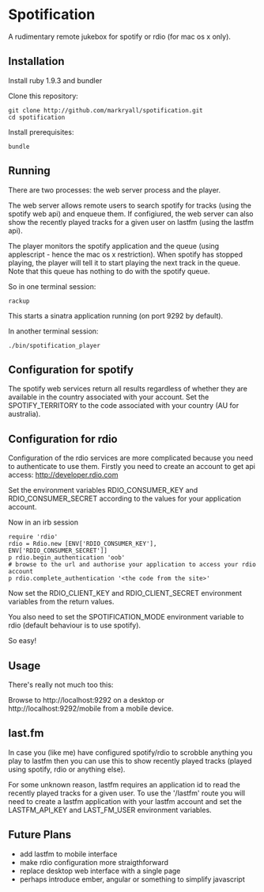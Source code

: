 # Spotification

A rudimentary remote jukebox for spotify or rdio (for mac os x only).

## Installation

Install ruby 1.9.3 and bundler

Clone this repository:

    git clone http://github.com/markryall/spotification.git
    cd spotification

Install prerequisites:

    bundle

## Running

There are two processes: the web server process and the player.

The web server allows remote users to search spotify for tracks (using the spotify web api) and enqueue them.  If configiured, the web server can also show the recently played tracks for a given user on lastfm (using the lastfm api).

The player monitors the spotify application and the queue (using applescript - hence the mac os x restriction).  When spotify has stopped playing, the player will tell it to start playing the next track in the queue.  Note that this queue has nothing to do with the spotify queue.

So in one terminal session:

    rackup

This starts a sinatra application running (on port 9292 by default).

In another terminal session:

    ./bin/spotification_player

## Configuration for spotify

The spotify web services return all results regardless of whether they are available in the country associated with your account.  Set the SPOTIFY_TERRITORY to the code associated with your country (AU for australia).

## Configuration for rdio

Configuration of the rdio services are more complicated because you need to authenticate to use them.  Firstly you need to create an account to get api access: http://developer.rdio.com

Set the environment variables RDIO_CONSUMER_KEY and RDIO_CONSUMER_SECRET according to the values for your application account.

Now in an irb session

    require 'rdio'
    rdio = Rdio.new [ENV['RDIO_CONSUMER_KEY'], ENV['RDIO_CONSUMER_SECRET']]
    p rdio.begin_authentication 'oob'
    # browse to the url and authorise your application to access your rdio account
    p rdio.complete_authentication '<the code from the site>'

Now set the RDIO_CLIENT_KEY and RDIO_CLIENT_SECRET environment variables from the return values.

You also need to set the SPOTIFICATION_MODE environment variable to rdio (default behaviour is to use spotify).

So easy!

## Usage

There's really not much too this:

Browse to http://localhost:9292 on a desktop or http://localhost:9292/mobile from a mobile device.

## last.fm

In case you (like me) have configured spotify/rdio to scrobble anything you play to lastfm then you can use this to show recently played tracks (played using spotify, rdio or anything else).

For some unknown reason, lastfm requires an application id to read the recently played tracks for a given user.  To use the '/lastfm' route you will need to create a lastfm application with your lastfm account and set the LASTFM_API_KEY and LAST_FM_USER environment variables.

## Future Plans

* add lastfm to mobile interface
* make rdio configuration more straigthforward
* replace desktop web interface with a single page
* perhaps introduce ember, angular or something to simplify javascript